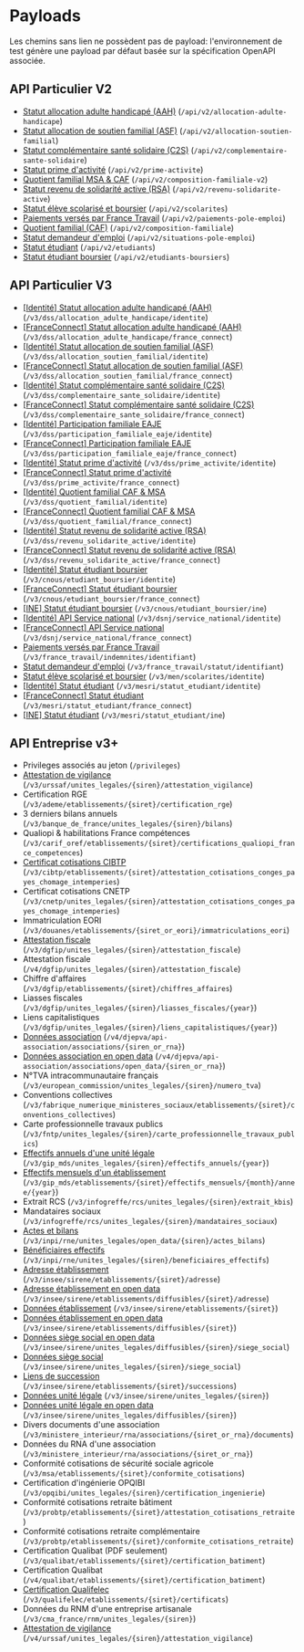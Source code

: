 # Payloads

Les chemins sans lien ne possèdent pas de payload: l'environnement de test
génère une payload par défaut basée sur la spécification OpenAPI associée.

## API Particulier V2

* [Statut allocation adulte handicapé (AAH)](api_particulier_v2_cnav_allocation_adulte_handicape) (`/api/v2/allocation-adulte-handicape`)
* [Statut allocation de soutien familial (ASF)](api_particulier_v2_cnav_allocation_soutien_familial) (`/api/v2/allocation-soutien-familial`)
* [Statut complémentaire santé solidaire (C2S)](api_particulier_v2_cnav_complementaire_sante_solidaire) (`/api/v2/complementaire-sante-solidaire`)
* [Statut prime d'activité](api_particulier_v2_cnav_prime_activite) (`/api/v2/prime-activite`)
* [Quotient familial MSA & CAF](api_particulier_v2_cnav_quotient_familial_v2) (`/api/v2/composition-familiale-v2`)
* [Statut revenu de solidarité active (RSA)](api_particulier_v2_cnav_revenu_solidarite_active) (`/api/v2/revenu-solidarite-active`)
* [Statut élève scolarisé et boursier](api_particulier_v2_men_scolarites) (`/api/v2/scolarites`)
* [Paiements versés par France Travail](api_particulier_v2_pole_emploi_indemnites) (`/api/v2/paiements-pole-emploi`)
* [Quotient familial (CAF)](api_particulier_v2_cnaf_quotient_familial) (`/api/v2/composition-familiale`)
* [Statut demandeur d'emploi](api_particulier_v2_pole_emploi_statut) (`/api/v2/situations-pole-emploi`)
* [Statut étudiant](api_particulier_v2_mesri_student_status) (`/api/v2/etudiants`)
* [Statut étudiant boursier](api_particulier_v2_cnous_student_scholarship) (`/api/v2/etudiants-boursiers`)

## API Particulier V3

* [[Identité] Statut allocation adulte handicapé (AAH)](api_particulier_v3_cnav_allocation_adulte_handicape_with_civility) (`/v3/dss/allocation_adulte_handicape/identite`)
* [[FranceConnect] Statut allocation adulte handicapé (AAH)](api_particulier_v3_cnav_allocation_adulte_handicape_with_france_connect) (`/v3/dss/allocation_adulte_handicape/france_connect`)
* [[Identité] Statut allocation de soutien familial (ASF)](api_particulier_v3_cnav_allocation_soutien_familial_with_civility) (`/v3/dss/allocation_soutien_familial/identite`)
* [[FranceConnect] Statut allocation de soutien familial (ASF)](api_particulier_v3_cnav_allocation_soutien_familial_with_france_connect) (`/v3/dss/allocation_soutien_familial/france_connect`)
* [[Identité] Statut complémentaire santé solidaire (C2S)](api_particulier_v3_cnav_complementaire_sante_solidaire_with_civility) (`/v3/dss/complementaire_sante_solidaire/identite`)
* [[FranceConnect] Statut complémentaire santé solidaire (C2S)](api_particulier_v3_cnav_complementaire_sante_solidaire_with_france_connect) (`/v3/dss/complementaire_sante_solidaire/france_connect`)
* [[Identité] Participation familiale EAJE](api_particulier_v3_cnav_participation_familiale_eaje_with_civility) (`/v3/dss/participation_familiale_eaje/identite`)
* [[FranceConnect] Participation familiale EAJE](api_particulier_v3_cnav_participation_familiale_eaje_with_france_connect) (`/v3/dss/participation_familiale_eaje/france_connect`)
* [[Identité] Statut prime d'activité](api_particulier_v3_cnav_prime_activite_with_civility) (`/v3/dss/prime_activite/identite`)
* [[FranceConnect] Statut prime d'activité](api_particulier_v3_cnav_prime_activite_with_france_connect) (`/v3/dss/prime_activite/france_connect`)
* [[Identité] Quotient familial CAF & MSA](api_particulier_v3_cnav_quotient_familial_with_civility) (`/v3/dss/quotient_familial/identite`)
* [[FranceConnect] Quotient familial CAF & MSA](api_particulier_v3_cnav_quotient_familial_with_france_connect) (`/v3/dss/quotient_familial/france_connect`)
* [[Identité] Statut revenu de solidarité active (RSA)](api_particulier_v3_cnav_revenu_solidarite_active_with_civility) (`/v3/dss/revenu_solidarite_active/identite`)
* [[FranceConnect] Statut revenu de solidarité active (RSA)](api_particulier_v3_cnav_revenu_solidarite_active_with_france_connect) (`/v3/dss/revenu_solidarite_active/france_connect`)
* [[Identité] Statut étudiant boursier](api_particulier_v3_cnous_etudiant_boursier_with_civility) (`/v3/cnous/etudiant_boursier/identite`)
* [[FranceConnect] Statut étudiant boursier](api_particulier_v3_cnous_etudiant_boursier_with_france_connect) (`/v3/cnous/etudiant_boursier/france_connect`)
* [[INE] Statut étudiant boursier](api_particulier_v3_cnous_etudiant_boursier_with_ine) (`/v3/cnous/etudiant_boursier/ine`)
* [[Identité] API Service national](api_particulier_v3_dsnj_service_national_with_civility) (`/v3/dsnj/service_national/identite`)
* [[FranceConnect] API Service national](api_particulier_v3_dsnj_service_national_with_france_connect) (`/v3/dsnj/service_national/france_connect`)
* [Paiements versés par France Travail](api_particulier_v3_france_travail_indemnites_with_identifiant) (`/v3/france_travail/indemnites/identifiant`)
* [Statut demandeur d'emploi](api_particulier_v3_france_travail_statut_with_identifiant) (`/v3/france_travail/statut/identifiant`)
* [Statut élève scolarisé et boursier](api_particulier_v3_men_scolarites_with_civility) (`/v3/men/scolarites/identite`)
* [[Identité] Statut étudiant](api_particulier_v3_mesri_statut_etudiant_with_civility) (`/v3/mesri/statut_etudiant/identite`)
* [[FranceConnect] Statut étudiant](api_particulier_v3_mesri_statut_etudiant_with_france_connect) (`/v3/mesri/statut_etudiant/france_connect`)
* [[INE] Statut étudiant](api_particulier_v3_mesri_statut_etudiant_with_ine) (`/v3/mesri/statut_etudiant/ine`)

## API Entreprise v3+

* Privileges associés au jeton (`/privileges`)
* [Attestation de vigilance](api_entreprise_v3_acoss_attestations_sociales) (`/v3/urssaf/unites_legales/{siren}/attestation_vigilance`)
* Certification RGE (`/v3/ademe/etablissements/{siret}/certification_rge`)
* 3 derniers bilans annuels (`/v3/banque_de_france/unites_legales/{siren}/bilans`)
* Qualiopi & habilitations France compétences (`/v3/carif_oref/etablissements/{siret}/certifications_qualiopi_france_competences`)
* [Certificat cotisations CIBTP](api_entreprise_v3_cibtp_attestation_cotisations_conges_payes_chomage_intemperies) (`/v3/cibtp/etablissements/{siret}/attestation_cotisations_conges_payes_chomage_intemperies`)
* Certificat cotisations CNETP (`/v3/cnetp/unites_legales/{siren}/attestation_cotisations_conges_payes_chomage_intemperies`)
* Immatriculation EORI (`/v3/douanes/etablissements/{siret_or_eori}/immatriculations_eori`)
* [Attestation fiscale](api_entreprise_v3_dgfip_attestations_fiscales) (`/v3/dgfip/unites_legales/{siren}/attestation_fiscale`)
* Attestation fiscale (`/v4/dgfip/unites_legales/{siren}/attestation_fiscale`)
* Chiffre d'affaires (`/v3/dgfip/etablissements/{siret}/chiffres_affaires`)
* Liasses fiscales (`/v3/dgfip/unites_legales/{siren}/liasses_fiscales/{year}`)
* Liens capitalistiques (`/v3/dgfip/unites_legales/{siren}/liens_capitalistiques/{year}`)
* [Données association](api_entreprise_v4_mi_unites_legales) (`/v4/djepva/api-association/associations/{siren_or_rna}`)
* [Données association en open data](api_entreprise_v4_mi_unites_legales_open_data) (`/v4/djepva/api-association/associations/open_data/{siren_or_rna}`)
* N°TVA intracommunautaire français (`/v3/european_commission/unites_legales/{siren}/numero_tva`)
* Conventions collectives (`/v3/fabrique_numerique_ministeres_sociaux/etablissements/{siret}/conventions_collectives`)
* Carte professionnelle travaux publics (`/v3/fntp/unites_legales/{siren}/carte_professionnelle_travaux_publics`)
* [Effectifs annuels d'une unité légale](api_entreprise_v3_gip_mds_effectifs_annuels_entreprise) (`/v3/gip_mds/unites_legales/{siren}/effectifs_annuels/{year}`)
* [Effectifs mensuels d'un établissement](api_entreprise_v3_gip_mds_effectifs_mensuels_etablissement) (`/v3/gip_mds/etablissements/{siret}/effectifs_mensuels/{month}/annee/{year}`)
* Extrait RCS (`/v3/infogreffe/rcs/unites_legales/{siren}/extrait_kbis`)
* Mandataires sociaux (`/v3/infogreffe/rcs/unites_legales/{siren}/mandataires_sociaux`)
* [Actes et bilans](api_entreprise_v3_inpi_rne_actes_bilans) (`/v3/inpi/rne/unites_legales/open_data/{siren}/actes_bilans`)
* [Bénéficiaires effectifs](api_entreprise_v3_inpi_rne_beneficiaires_effectifs) (`/v3/inpi/rne/unites_legales/{siren}/beneficiaires_effectifs`)
* [Adresse établissement](api_entreprise_v3_insee_adresses_etablissements) (`/v3/insee/sirene/etablissements/{siret}/adresse`)
* [Adresse établissement en open data](api_entreprise_v3_insee_adresses_etablissements_diffusables) (`/v3/insee/sirene/etablissements/diffusibles/{siret}/adresse`)
* [Données établissement](api_entreprise_v3_insee_etablissements) (`/v3/insee/sirene/etablissements/{siret}`)
* [Données établissement en open data](api_entreprise_v3_insee_etablissements_diffusables) (`/v3/insee/sirene/etablissements/diffusibles/{siret}`)
* [Données siège social en open data](api_entreprise_v3_insee_sieges_diffusables_unites_legales) (`/v3/insee/sirene/unites_legales/diffusibles/{siren}/siege_social`)
* [Données siège social](api_entreprise_v3_insee_sieges_unites_legales) (`/v3/insee/sirene/unites_legales/{siren}/siege_social`)
* [Liens de succession](api_entreprise_v3_insee_successions) (`/v3/insee/sirene/etablissements/{siret}/successions`)
* [Données unité légale](api_entreprise_v3_insee_unites_legales) (`/v3/insee/sirene/unites_legales/{siren}`)
* [Données unité légale en open data](api_entreprise_v3_insee_unites_legales_diffusables) (`/v3/insee/sirene/unites_legales/diffusibles/{siren}`)
* Divers documents d'une association (`/v3/ministere_interieur/rna/associations/{siret_or_rna}/documents`)
* Données du RNA d'une association (`/v3/ministere_interieur/rna/associations/{siret_or_rna}`)
* Conformité cotisations de sécurité sociale agricole (`/v3/msa/etablissements/{siret}/conformite_cotisations`)
* Certification d'ingénierie OPQIBI (`/v3/opqibi/unites_legales/{siren}/certification_ingenierie`)
* Conformité cotisations retraite bâtiment (`/v3/probtp/etablissements/{siret}/attestation_cotisations_retraite`)
* Conformité cotisations retraite complémentaire (`/v3/probtp/etablissements/{siret}/conformite_cotisations_retraite`)
* Certification Qualibat (PDF seulement) (`/v3/qualibat/etablissements/{siret}/certification_batiment`)
* Certification Qualibat (`/v4/qualibat/etablissements/{siret}/certification_batiment`)
* [Certification Qualifelec](api_entreprise_v3_qualifelec_certificats) (`/v3/qualifelec/etablissements/{siret}/certificats`)
* Données du RNM d'une entreprise artisanale (`/v3/cma_france/rnm/unites_legales/{siren}`)
* [Attestation de vigilance](api_entreprise_v4_acoss_attestations_sociales) (`/v4/urssaf/unites_legales/{siren}/attestation_vigilance`)
